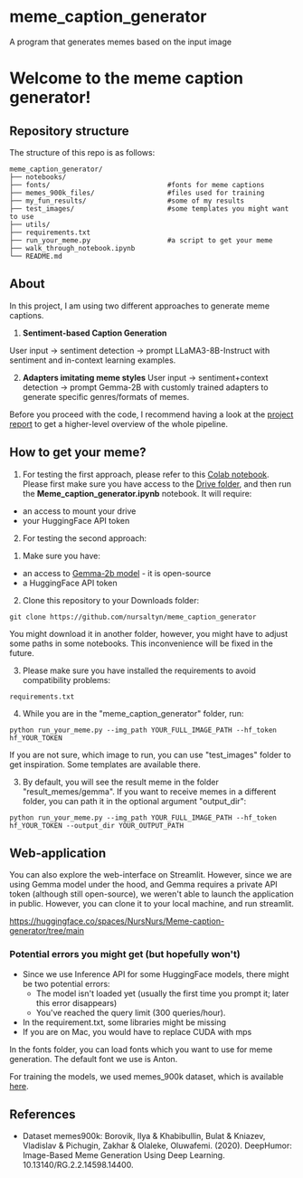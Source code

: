 # meme_caption_generator

A program that generates memes based on the input image

# Welcome to the meme caption generator!

## Repository structure

The structure of this repo is as follows:

```
meme_caption_generator/
├── notebooks/ 
├── fonts/                             #fonts for meme captions
├── memes_900k_files/                  #files used for training
├── my_fun_results/                    #some of my results
├── test_images/                       #some templates you might want to use
├── utils/           
├── requirements.txt
├── run_your_meme.py                   #a script to get your meme
├── walk_through_notebook.ipynb        
└── README.md  
```

## About

In this project, I am using two different approaches to generate meme captions.

1. **Sentiment-based Caption Generation**

User input -> sentiment detection -> prompt LLaMA3-8B-Instruct with sentiment and in-context learning examples.

2. **Adapters imitating meme styles**
User input -> sentiment+context detection -> prompt Gemma-2B with customly trained adapters to generate specific genres/formats of memes.

Before you proceed with the code, I recommend having a look at the [project report](https://docs.google.com/document/d/1sfV_8dGUYDKhsDxamNgNgsKsxOrn2vAecXm-wvp5Uu0/edit) to get a higher-level overview of the whole pipeline.

## How to get your meme?


1. For testing the first approach, please refer to this [Colab notebook](https://colab.research.google.com/drive/1IoiNmQLWkTSiMJDY0q_XFAgYuwlzOVko?usp=sharing).
Please first make sure you have access to the [Drive folder](https://drive.google.com/drive/folders/1hLV_fUtwA_vmGImays2pMvvacc8xGqT_?usp=sharing), and then run the **Meme_caption_generator.ipynb** notebook. It will require:
- an access to mount your drive
- your HuggingFace API token

2. For testing the second approach:

1) Make sure you have:
- an access to [Gemma-2b model](https://huggingface.co/google/gemma-2-2b) - it is open-source
- a HuggingFace API token


2) Clone this repository to your Downloads folder: 
```
git clone https://github.com/nursaltyn/meme_caption_generator
```
You might download it in another folder, however, you might have to adjust some paths in some notebooks.
This inconvenience will be fixed in the future.

3) Please make sure you have installed the requirements to avoid compatibility problems:
```
requirements.txt
```

4) While you are in the "meme_caption_generator" folder, run:

```
python run_your_meme.py --img_path YOUR_FULL_IMAGE_PATH --hf_token hf_YOUR_TOKEN
```

If you are not sure, which image to run, you can use "test_images" folder to get inspiration. Some templates are available there.

3) By default, you will see the result meme in the folder "result_memes/gemma". If you want to receive memes in a different folder, you can path it in the optional argument "output_dir":   

```
python run_your_meme.py --img_path YOUR_FULL_IMAGE_PATH --hf_token hf_YOUR_TOKEN --output_dir YOUR_OUTPUT_PATH
```


## Web-application

You can also explore the web-interface on Streamlit. However, since we are using Gemma model under the hood, and Gemma requires a private API token (although still open-source), we weren't able to launch the application in public. However, you can clone it to your local machine, and run streamlit.

https://huggingface.co/spaces/NursNurs/Meme-caption-generator/tree/main

### Potential errors you might get (but hopefully won't)

- Since we use Inference API for some HuggingFace models, there might be two potential errors:
   - The model isn't loaded yet (usually the first time you prompt it; later this error disappears)
   - You've reached the query limit (300 queries/hour). 
- In the requirement.txt, some libraries might be missing
- If you are on Mac, you would have to replace CUDA with mps

In the fonts folder, you can load fonts which you want to use for meme generation. The default font we use is Anton.

For training the models, we used memes_900k dataset, which is available [here](https://drive.google.com/file/d/1j6YG3skamxA1-mdogC1kRjugFuOkHt_A/edit).


## References

- Dataset memes900k: Borovik, Ilya & Khabibullin, Bulat & Kniazev, Vladislav & Pichugin, Zakhar & Olaleke, Oluwafemi. (2020). DeepHumor: Image-Based Meme Generation Using Deep Learning. 10.13140/RG.2.2.14598.14400. 
